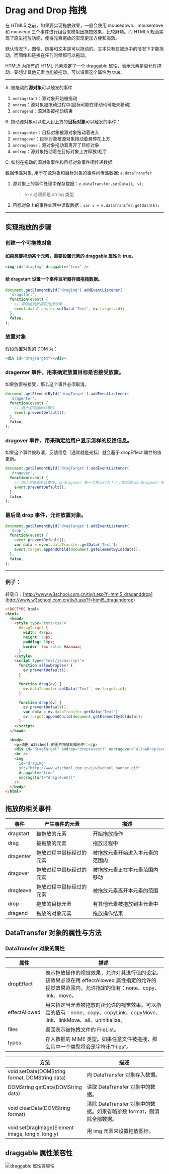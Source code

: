 # Drag and Drop 拖拽

在 HTML5 之前，如果要实现拖放效果，一般会使用 mousedown、mousemove 和 mouseup 三个事件进行组合来模拟出拖拽效果，比较麻烦。而 HTML5 规范实现了原生拖放功能，使得元素拖放的实现更加方便和高效。

默认情况下，图像、链接和文本是可以拖动的。文本只有在被选中的情况下才能拖动，而图像和链接在任何时候都可以拖动。

HTML5 为所有的 HTML 元素规定了一个 draggable 属性，表示元素是否允许拖动。要想让其他元素也能被拖动，可以设置这个属性为 true。

---

A. 被拖动的**源对象**可以触发的事件

1.  `ondragstart`：源对象开始被拖动
1.  `ondrag`：源对象被拖动过程中(鼠标可能在移动也可能未移动)
1.  `ondragend`：源对象被拖动结束

B. 拖动源对象可以进入到上方的**目标对象**可以触发的事件：

1.  `ondragenter`：目标对象被源对象拖动着进入
1.  `ondragover`：目标对象被源对象拖动着悬停在上方
1.  `ondragleave`：源对象拖动着离开了目标对象
1.  `ondrop`：源对象拖动着在目标对象上方释放/松手

C. 如何在拖动的源对象事件和目标对象事件间传递数据:

数据传递对象, 用于在源对象和目标对象的事件间传递数据: `e.dataTransfer`

1.  源对象上的事件处理中保存数据：`e.dataTransfer.setData(k, v);`

    > k-v 必须都是 string 类型

1.  目标对象上的事件处理中读取数据：`var v = e.dataTransfer.getData(k);`

---

## 实现拖放的步骤

### 创建一个可拖拽对象

#### 如果想要拖动某个元素，需要设置元素的 draggable 属性为 true。

```html
<img id="dragImg" draggable="true" />
```

#### 给 dragstart 设置一个事件监听器存储拖拽数据。

```javascript
document.getElementById('dragImg').addEventListener(
  'dragstart',
  function(event) {
    // 存储拖拽数据和拖拽效果...
    event.dataTransfer.setData('Text', ev.target.id);
  },
  false,
);
```

### 放置对象

假设放置对象的 DOM 为：

```html
<div id="dragTarget"></div>
```

### dragenter 事件，用来确定放置目标是否接受放置。

如果放置被接受，那么这个事件必须取消。

```javascript
document.getElementById('dragTarget').addEventListener(
  'dragenter',
  function(event) {
    // 阻止浏览器默认事件
    event.preventDefault();
  },
  false,
);
```

### dragover 事件，用来确定给用户显示怎样的反馈信息。

如果这个事件被取消，反馈信息（通常就是光标）就会基于 dropEffect 属性的值更新。

```javascript
document.getElementById('dragTarget').addEventListener(
  'dragover',
  function(event) {
    // 阻止浏览器默认事件. ondragover 有一个默认行为！！！那就是当ondragover 触发时，ondrop 会失效！！！
    event.preventDefault();
  },
  false,
);
```

### 最后是 drop 事件，允许放置对象。

```javascript
document.getElementById('dragTarget').addEventListener(
  'drop',
  function(event) {
    event.preventDefault();
    var data = event.dataTransfer.getData('Text');
    event.target.appendChild(document.getElementById(data));
  },
  false,
);
```

---

### 例子：

转载自：[http://www.w3school.com.cn/tiy/t.asp?f=html5_draganddrop](http://www.w3school.com.cn/tiy/t.asp?f=html5_draganddrop)

```html
<!DOCTYPE html>
<html>
  <head>
    <style type="text/css">
      #dragTarget {
        width: 488px;
        height: 70px;
        padding: 10px;
        border: 1px solid #aaaaaa;
      }
    </style>
    <script type="text/javascript">
      function allowDrop(ev) {
        ev.preventDefault();
      }

      function drag(ev) {
        ev.dataTransfer.setData('Text', ev.target.id);
      }

      function drop(ev) {
        ev.preventDefault();
        var data = ev.dataTransfer.getData('Text');
        ev.target.appendChild(document.getElementById(data));
      }
    </script>
  </head>

  <body>
    <p>请把 W3School 的图片拖放到矩形中：</p>
    <div id="dragTarget" ondrop="drop(event)" ondragover="allowDrop(event)"></div>
    <br />
    <img
      id="dragImg"
      src="http://www.w3school.com.cn/i/w3school_banner.gif"
      draggable="true"
      ondragstart="drag(event)"
    />
  </body>
</html>
```

## 拖放的相关事件

| 事件      | 产生事件的元素           | 描述                             |
| --------- | ------------------------ | -------------------------------- |
| dragstart | 被拖放的元素             | 开始拖放操作                     |
| drag      | 被拖放的元素             | 拖放过程中                       |
| dragenter | 拖放过程中鼠标经过的元素 | 被拖放元素开始进入本元素的范围内 |
| dragover  | 拖放过程中鼠标经过的元素 | 被拖放元素正在本元素范围内移动   |
| dragleave | 拖放过程中鼠标经过的元素 | 被拖放元素离开本元素的范围       |
| drop      | 拖放的目标元素           | 有其他元素被拖放到本元素中       |
| dragend   | 拖放的对象元素           | 拖放操作结束                     |

## DataTransfer 对象的属性与方法

### DataTransfer 对象的属性

| 属性          | 描述                                                                                                                                                |
| ------------- | --------------------------------------------------------------------------------------------------------------------------------------------------- |
| dropEffect    | 表示拖放操作的视觉效果，允许对其进行值的设定。该效果必须在用 effectAllowed 属性指定的允许的视觉效果范围内，允许指定的值有：none、copy、link、move。 |
| effectAllowed | 用来指定当元素被拖放时所允许的视觉效果。可以指定的值有：none、copy、copyLink、copyMove、link、linkMove、all、uninitialize。                         |
| files         | 返回表示被拖拽文件的 FileList。                                                                                                                     |
| types         | 存入数据的 MIME 类型。如果任意文件被拖拽，那么其中一个类型将会是字符串”Files”。                                                                     |

| 方法                                             | 描述                                                                  |
| ------------------------------------------------ | --------------------------------------------------------------------- |
| void setData(DOMString format, DOMString data)   | 向 DataTransfer 对象存入数据。                                        |
| DOMString getData(DOMString data)                | 读取 DataTransfer 对象中的数据。                                      |
| void clearData(DOMString format)                 | 清除 DataTransfer 对象中的数据。如果省略参数 format，则清除全部数据。 |
| void setDragImage(Element image, long x, long y) | 用 img 元素来设置拖放图标。                                           |

## draggable 属性兼容性

![draggable 属性兼容性](http://static.zybuluo.com/dengzhirong/cxbopjk8ctuajycpdu6urmhm/image_1aq4irg51vpoq1j1mnaa9m1dbd9.png)
